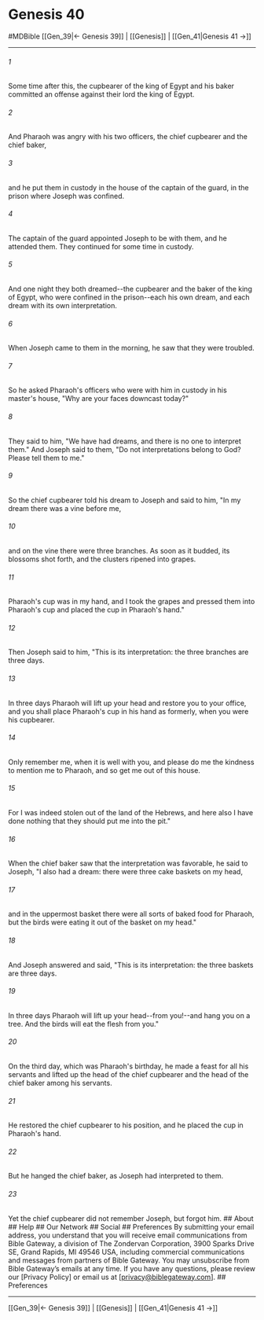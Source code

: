 # Genesis 40
#MDBible
[[Gen_39|← Genesis 39]] | [[Genesis]] | [[Gen_41|Genesis 41 →]]

***






###### 1 


Some time after this, the cupbearer of the king of Egypt and his baker committed an offense against their lord the king of Egypt. 





###### 2 


And Pharaoh was angry with his two officers, the chief cupbearer and the chief baker, 





###### 3 


and he put them in custody in the house of the captain of the guard, in the prison where Joseph was confined. 





###### 4 


The captain of the guard appointed Joseph to be with them, and he attended them. They continued for some time in custody. 





###### 5 


And one night they both dreamed--the cupbearer and the baker of the king of Egypt, who were confined in the prison--each his own dream, and each dream with its own interpretation. 





###### 6 


When Joseph came to them in the morning, he saw that they were troubled. 





###### 7 


So he asked Pharaoh's officers who were with him in custody in his master's house, "Why are your faces downcast today?" 





###### 8 


They said to him, "We have had dreams, and there is no one to interpret them." And Joseph said to them, "Do not interpretations belong to God? Please tell them to me." 





###### 9 


So the chief cupbearer told his dream to Joseph and said to him, "In my dream there was a vine before me, 





###### 10 


and on the vine there were three branches. As soon as it budded, its blossoms shot forth, and the clusters ripened into grapes. 





###### 11 


Pharaoh's cup was in my hand, and I took the grapes and pressed them into Pharaoh's cup and placed the cup in Pharaoh's hand." 





###### 12 


Then Joseph said to him, "This is its interpretation: the three branches are three days. 





###### 13 


In three days Pharaoh will lift up your head and restore you to your office, and you shall place Pharaoh's cup in his hand as formerly, when you were his cupbearer. 





###### 14 


Only remember me, when it is well with you, and please do me the kindness to mention me to Pharaoh, and so get me out of this house. 





###### 15 


For I was indeed stolen out of the land of the Hebrews, and here also I have done nothing that they should put me into the pit." 





###### 16 


When the chief baker saw that the interpretation was favorable, he said to Joseph, "I also had a dream: there were three cake baskets on my head, 





###### 17 


and in the uppermost basket there were all sorts of baked food for Pharaoh, but the birds were eating it out of the basket on my head." 





###### 18 


And Joseph answered and said, "This is its interpretation: the three baskets are three days. 





###### 19 


In three days Pharaoh will lift up your head--from you!--and hang you on a tree. And the birds will eat the flesh from you." 





###### 20 


On the third day, which was Pharaoh's birthday, he made a feast for all his servants and lifted up the head of the chief cupbearer and the head of the chief baker among his servants. 





###### 21 


He restored the chief cupbearer to his position, and he placed the cup in Pharaoh's hand. 





###### 22 


But he hanged the chief baker, as Joseph had interpreted to them. 





###### 23 


Yet the chief cupbearer did not remember Joseph, but forgot him. ## About ## Help ## Our Network ## Social ## Preferences By submitting your email address, you understand that you will receive email communications from Bible Gateway, a division of The Zondervan Corporation, 3900 Sparks Drive SE, Grand Rapids, MI 49546 USA, including commercial communications and messages from partners of Bible Gateway. You may unsubscribe from Bible Gateway&rsquo;s emails at any time. If you have any questions, please review our [Privacy Policy] or email us at [privacy@biblegateway.com]. ## Preferences

***

[[Gen_39|← Genesis 39]] | [[Genesis]] | [[Gen_41|Genesis 41 →]]
